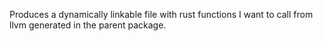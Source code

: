 Produces a dynamically linkable file with rust functions I want to call from llvm generated in the parent package.